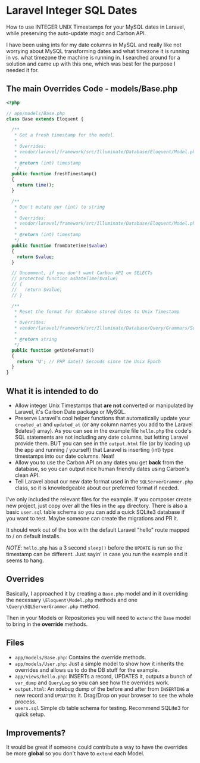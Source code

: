 Laravel Integer SQL Dates
=========================

How to use INTEGER UNIX Timestamps for your MySQL dates in Laravel, while preserving the auto-update magic and Carbon API.

I have been using ints for my date columns in MySQL and really like not worrying about MySQL transforming dates and what timezone it is running in vs. what timezone the machine is running in. I searched around for a solution and came up with this one, which was best for the purpose I needed it for.

## The main Overrides Code - models/Base.php
  ```php
  <?php

  // app/models/Base.php
  class Base extends Eloquent {

    /**
     * Get a fresh timestamp for the model.
     *
     * Overrides:
     * vendor/laravel/framework/src/Illuminate/Database/Eloquent/Model.php
     *
     * @return (int) timestamp
     */
    public function freshTimestamp()
    {
      return time();
    }

    /**
     * Don't mutate our (int) to string
     *
     * Overrides:
     * vendor/laravel/framework/src/Illuminate/Database/Eloquent/Model.php
     *
     * @return (int) timestamp
     */
    public function fromDateTime($value)
    {
      return $value;
    }

    // Uncomment, if you don't want Carbon API on SELECTs
    // protected function asDateTime($value)
    // {
    //   return $value;
    // }

    /**
     * Reset the format for database stored dates to Unix Timestamp
     *
     * Overrides:
     * vendor/laravel/framework/src/Illuminate/Database/Query/Grammars/SqlServerGrammar.php
     *
     * @return string
     */
    public function getDateFormat()
    {
      return 'U'; // PHP date() Seconds since the Unix Epoch
    }
  }
  ```

## What it is intended to do

  * Allow integer Unix Timestamps that __are not__ converted or manipulated by Laravel, it's Carbon Date package or MySQL.
  * Preserve Laravel's cool helper functions that automatically update your `created_at` and `updated_at` (or any column names you add to the Laravel $dates() array). As you can see in the example file `hello.php` the code's SQL statements are not including any date columns, but letting Laravel provide them. BUT you can see in the `output.html` file (or by loading up the app and running / yourself) that Laravel is inserting (int) type timestamps into our date columns. Neat!
  * Allow you to use the Carbon API on any dates you get __back__ from the database, so you can output nice human friendly dates using Carbon's clean API.
  * Tell Laravel about our new date format used in the `SQLServerGrammer.php` class, so it is knowledgeable about our preferred format if needed.

I've only included the relevant files for the example. If you composer create new project, just copy over all the files in the `app` directory. There is also a basic `user.sql` table schema so you can add a quick SQLite3 database if you want to test. Maybe someone can create the migrations and PR it.

It should work out of the box with the default Laravel "hello" route mapped to / on default installs.

_NOTE_: `hello.php` has a 3 second `sleep()` before the `UPDATE` is run so the timestamp can be different. Just sayin' in case you run the example and it seems to hang.

## Overrides

Basically, I approached it by creating a `Base.php` model and in it overriding the necessary `\Eloquent\Model.php` methods and one `\Query\SQLServerGrammer.php` method.

Then in your Models or Repositories you will need to `extend` the `Base` model to bring in the __override__ methods.

## Files

  * `app/models/Base.php`: Contains the override methods.
  * `app/models/User.php`: Just a simple model to show how it inherits the overrides and allows us to do the DB stuff for the example.
  * `app/views/hello.php`: INSERTs a record, UPDATES it, outputs a bunch of `var_dump` and `QueryLog` so you can see how the overrides work.
  * `output.html`: An xdebug dump of the before and after from `INSERTING` a new record and `UPDATING` it. Drag/Drop on your browser to see the whole process.
  * `users.sql` Simple db table schema for testing. Recommend SQLite3 for quick setup.

## Improvements?

It would be great if someone could contribute a way to have the overrides be more __global__ so you don't have to `extend` each Model.
